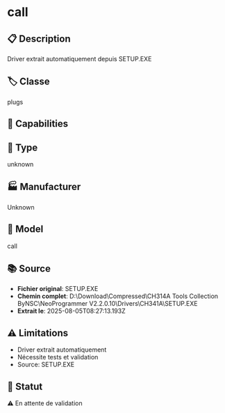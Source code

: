 # call

## 📋 Description
Driver extrait automatiquement depuis SETUP.EXE

## 🏷️ Classe
plugs

## 🔧 Capabilities


## 📡 Type
unknown

## 🏭 Manufacturer
Unknown

## 📱 Model
call

## 📚 Source
- **Fichier original**: SETUP.EXE
- **Chemin complet**: D:\Download\Compressed\CH314A Tools Collection ByNSC\NeoProgrammer V2.2.0.10\Drivers\CH341A\SETUP.EXE
- **Extrait le**: 2025-08-05T08:27:13.193Z

## ⚠️ Limitations
- Driver extrait automatiquement
- Nécessite tests et validation
- Source: SETUP.EXE

## 🚀 Statut
⚠️ En attente de validation
